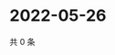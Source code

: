 # 2022-05-26

共 0 条

<!-- BEGIN WEIBO -->
<!-- 最后更新时间 Thu May 26 2022 23:19:47 GMT+0800 (China Standard Time) -->

<!-- END WEIBO -->
